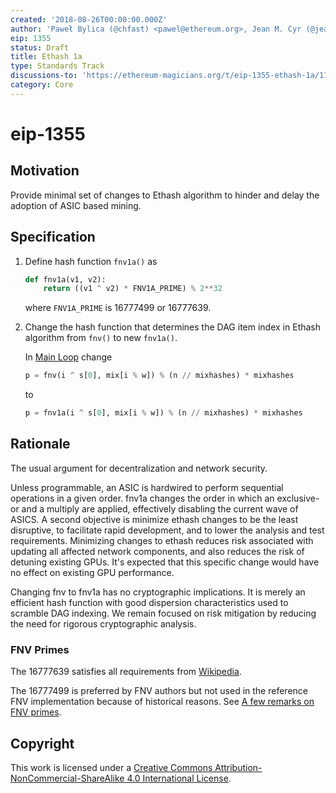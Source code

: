 ```yaml
---
created: '2018-08-26T00:00:00.000Z'
author: 'Paweł Bylica (@chfast) <pawel@ethereum.org>, Jean M. Cyr (@jean-m-cyr)'
eip: 1355
status: Draft
title: Ethash 1a
type: Standards Track
discussions-to: 'https://ethereum-magicians.org/t/eip-1355-ethash-1a/1167'
category: Core
---
```


# eip-1355

## Motivation

Provide minimal set of changes to Ethash algorithm to hinder and delay the adoption of ASIC based mining.

## Specification

1. Define hash function `fnv1a()` as

   ```python
   def fnv1a(v1, v2):
       return ((v1 ^ v2) * FNV1A_PRIME) % 2**32
   ```

   where `FNV1A_PRIME` is 16777499 or 16777639.

2. Change the hash function that determines the DAG item index in Ethash algorithm from `fnv()` to new `fnv1a()`.

   In [Main Loop](https://github.com/ethereum/wiki/wiki/Ethash#main-loop) change

   ```python
   p = fnv(i ^ s[0], mix[i % w]) % (n // mixhashes) * mixhashes
   ```

   to

   ```python
   p = fnv1a(i ^ s[0], mix[i % w]) % (n // mixhashes) * mixhashes
   ```

## Rationale

The usual argument for decentralization and network security.

Unless programmable, an ASIC is hardwired to perform sequential operations in a given order. fnv1a changes the order in which an exclusive-or and a multiply are applied, effectively disabling the current wave of ASICS. A second objective is minimize ethash changes to be the least disruptive, to facilitate rapid development, and to lower the analysis and test requirements. Minimizing changes to ethash reduces risk associated with updating all affected network components, and also reduces the risk of detuning existing GPUs. It's expected that this specific change would have no effect on existing GPU performance.

Changing fnv to fnv1a has no cryptographic implications. It is merely an efficient hash function with good dispersion characteristics used to scramble DAG indexing. We remain focused on risk mitigation by reducing the need for rigorous cryptographic analysis.

### FNV Primes

The 16777639 satisfies all requirements from [Wikipedia](https://en.wikipedia.org/wiki/Fowler%E2%80%93Noll%E2%80%93Vo_hash_function#FNV_prime).

The 16777499 is preferred by FNV authors but not used in the reference FNV implementation because of historical reasons. See [A few remarks on FNV primes](http://www.isthe.com/chongo/tech/comp/fnv/index.html#fnv-prime).

## Copyright

This work is licensed under a [Creative Commons Attribution-NonCommercial-ShareAlike 4.0 International License](https://creativecommons.org/licenses/by-nc-sa/4.0/).

